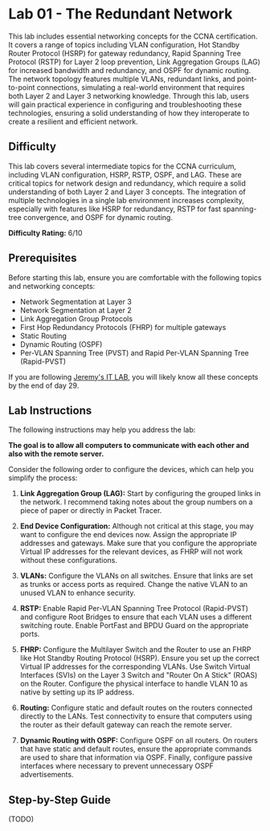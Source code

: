 # Lab 01 - The Redundant Network

This lab includes essential networking concepts for the CCNA certification. It covers a range of topics including VLAN configuration, Hot Standby Router Protocol (HSRP) for gateway redundancy, Rapid Spanning Tree Protocol (RSTP) for Layer 2 loop prevention, Link Aggregation Groups (LAG) for increased bandwidth and redundancy, and OSPF for dynamic routing.
The network topology features multiple VLANs, redundant links, and point-to-point connections, simulating a real-world environment that requires both Layer 2 and Layer 3 networking knowledge. Through this lab, users will gain practical experience in configuring and troubleshooting these technologies, ensuring a solid understanding of how they interoperate to create a resilient and efficient network.

## Difficulty

This lab covers several intermediate topics for the CCNA curriculum, including VLAN configuration, HSRP, RSTP, OSPF, and LAG. These are critical topics for network design and redundancy, which require a solid understanding of both Layer 2 and Layer 3 concepts. The integration of multiple technologies in a single lab environment increases complexity, especially with features like HSRP for redundancy, RSTP for fast spanning-tree convergence, and OSPF for dynamic routing.

**Difficulty Rating:** 6/10

## Prerequisites

Before starting this lab, ensure you are comfortable with the following topics and networking concepts:

- Network Segmentation at Layer 3
- Network Segmentation at Layer 2
- Link Aggregation Group Protocols
- First Hop Redundancy Protocols (FHRP) for multiple gateways
- Static Routing
- Dynamic Routing (OSPF)
- Per-VLAN Spanning Tree (PVST) and Rapid Per-VLAN Spanning Tree (Rapid-PVST)

If you are following [Jeremy's IT LAB](https://www.youtube.com/playlist?list=PLxbwE86jKRgMpuZuLBivzlM8s2Dk5lXBQ), you will likely know all these concepts by the end of day 29.

## Lab Instructions

The following instructions may help you address the lab:

**The goal is to allow all computers to communicate with each other and also with the remote server.**

Consider the following order to configure the devices, which can help you simplify the process:

1. **Link Aggregation Group (LAG):** Start by configuring the grouped links in the network. I recommend taking notes about the group numbers on a piece of paper or directly in Packet Tracer.

2. **End Device Configuration:** Although not critical at this stage, you may want to configure the end devices now. Assign the appropriate IP addresses and gateways. Make sure that you configure the appropriate Virtual IP addresses for the relevant devices, as FHRP will not work without these configurations.

3. **VLANs:** Configure the VLANs on all switches. Ensure that links are set as trunks or access ports as required. Change the native VLAN to an unused VLAN to enhance security.

4. **RSTP:** Enable Rapid Per-VLAN Spanning Tree Protocol (Rapid-PVST) and configure Root Bridges to ensure that each VLAN uses a different switching route. Enable PortFast and BPDU Guard on the appropriate ports.

5. **FHRP:** Configure the Multilayer Switch and the Router to use an FHRP like Hot Standby Routing Protocol (HSRP). Ensure you set up the correct Virtual IP addresses for the corresponding VLANs. Use Switch Virtual Interfaces (SVIs) on the Layer 3 Switch and "Router On A Stick" (ROAS) on the Router. Configure the physical interface to handle VLAN 10 as native by setting up its IP address.

6. **Routing:** Configure static and default routes on the routers connected directly to the LANs. Test connectivity to ensure that computers using the router as their default gateway can reach the remote server.

7. **Dynamic Routing with OSPF:** Configure OSPF on all routers. On routers that have static and default routes, ensure the appropriate commands are used to share that information via OSPF. Finally, configure passive interfaces where necessary to prevent unnecessary OSPF advertisements.

## Step-by-Step Guide

(TODO)